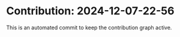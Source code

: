 # Contribution: 2024-12-07-22-56
This is an automated commit to keep the contribution graph active.
